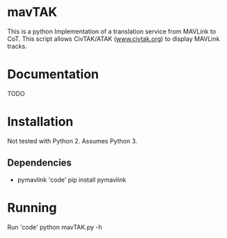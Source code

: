 # mavTAK
This is a python Implementation of a translation service from MAVLink to CoT. This script allows CivTAK/ATAK (www.civtak.org) to display MAVLink tracks.

# Documentation
TODO

# Installation

Not tested with Python 2. Assumes Python 3.

## Dependencies

- pymavlink 
'code' pip install pymavlink

# Running

Run 'code' python mavTAK.py -h
